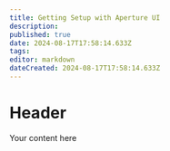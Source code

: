 ```yaml
---
title: Getting Setup with Aperture UI
description: 
published: true
date: 2024-08-17T17:58:14.633Z
tags: 
editor: markdown
dateCreated: 2024-08-17T17:58:14.633Z
---
```


# Header
Your content here
